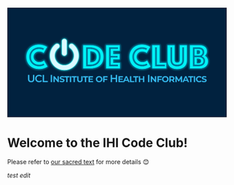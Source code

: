 ![](docs/content/images/logo/CodeClub_ver2_darkblue.png)

# Welcome to the IHI Code Club!

Please refer to [our sacred text](https://ucl-ihi.github.io/CodeClub/) for more details :blush:

*test edit*
